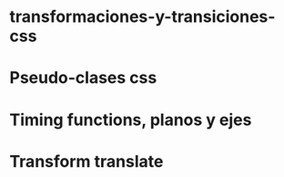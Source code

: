 # transformaciones-y-transiciones-css

# Pseudo-clases css
# Timing functions, planos y ejes
# Transform translate